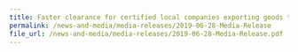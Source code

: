 ```yaml
---
title: Faster clearance for certified local companies exporting goods to New Zealand
permalink: /news-and-media/media-releases/2019-06-28-Media-Release
file_url: /news-and-media/media-releases/2019-06-28-Media-Release.pdf
---
```

